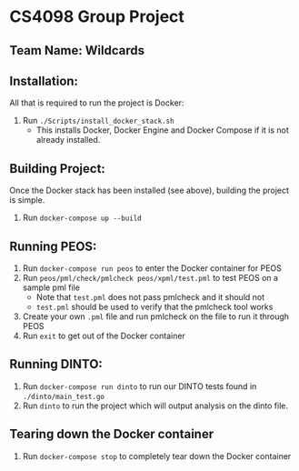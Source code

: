# CS4098 Group Project
## Team Name: Wildcards

## Installation:

All that is required to run the project is Docker:

1. Run `./Scripts/install_docker_stack.sh`
   * This installs Docker, Docker Engine and Docker Compose if it is not already installed.

## Building Project:

Once the Docker stack has been installed (see above), building the project is simple.

1. Run `docker-compose up --build`

## Running PEOS:

1. Run `docker-compose run peos` to enter the Docker container for PEOS
3. Run `peos/pml/check/pmlcheck peos/xpml/test.pml` to test PEOS on a sample pml file
   * Note that `test.pml` does not pass pmlcheck and it should not
   * `test.pml` should be used to verify that the pmlcheck tool works
4. Create your own `.pml` file and run pmlcheck on the file to run it through PEOS
5. Run `exit` to get out of the Docker container

## Running DINTO:

1. Run `docker-compose run dinto` to run our DINTO tests found in `./dinto/main_test.go`
2. Run `dinto` to run the project which will output analysis on the dinto file.

## Tearing down the Docker container

1. Run `docker-compose stop` to completely tear down the Docker container

